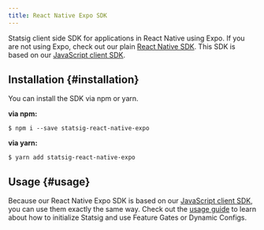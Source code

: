 ```yaml
---
title: React Native Expo SDK
---
```


Statsig client side SDK for applications in React Native using Expo. If you are not using Expo, check out our plain [React Native SDK](./reactNativeSDK). This SDK is based on our [JavaScript client SDK](https://github.com/statsig-io/js-client).

## Installation {#installation}

You can install the SDK via npm or yarn.

**via npm:**

```shell
$ npm i --save statsig-react-native-expo
```

**via yarn:**

```shell
$ yarn add statsig-react-native-expo
```

## Usage {#usage}

Because our React Native Expo SDK is based on our [JavaScript client SDK](./jsClientSDK), you can use them exactly the same way. Check out the [usage guide](./jsClientSDK#step-3---initialize-the-sdk) to learn about how to initialize Statsig and use Feature Gates or Dynamic Configs.
